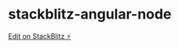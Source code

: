 # stackblitz-angular-node

[Edit on StackBlitz ⚡️](https://stackblitz.com/edit/stackblitz-starters-r7p26m)